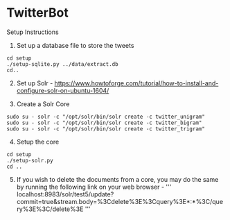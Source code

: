# TwitterBot

Setup Instructions

1. Set up a database file to store the tweets
```
cd setup
./setup-sqlite.py ../data/extract.db
cd..
```

2. Set up Solr - https://www.howtoforge.com/tutorial/how-to-install-and-configure-solr-on-ubuntu-1604/ 

3. Create a Solr Core 
```
sudo su - solr -c "/opt/solr/bin/solr create -c twitter_unigram"
sudo su - solr -c "/opt/solr/bin/solr create -c twitter_bigram"
sudo su - solr -c "/opt/solr/bin/solr create -c twitter_trigram"
```

4. Setup the core
```
cd setup
./setup-solr.py
cd ..
```

5. If you wish to delete the documents from a core, you may do the same by running the following link on your web browser - 
'''
localhost:8983/solr/test5/update?commit=true&stream.body=%3Cdelete%3E%3Cquery%3E*:*%3C/query%3E%3C/delete%3E
'''
